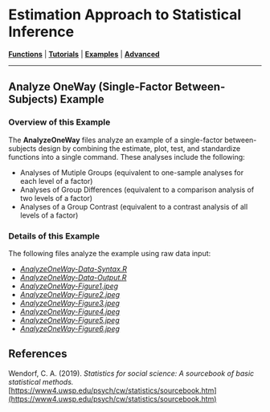# Estimation Approach to Statistical Inference

[**Functions**](../../A-Functions) | 
[**Tutorials**](../../B-Tutorials) | 
[**Examples**](../../C-Examples) | 
[**Advanced**](../../D-Advanced)

---

## Analyze OneWay (Single-Factor Between-Subjects) Example

### Overview of this Example

The **AnalyzeOneWay** files analyze an example of a single-factor between-subjects design by combining the estimate, plot, test, and standardize functions into a single command. These analyses include the following:

- Analyses of Mutiple Groups (equivalent to one-sample analyses for each level of a factor)
- Analyses of Group Differences (equivalent to a comparison analysis of two levels of a factor)
- Analyses of a Group Contrast (equivalent to a contrast analysis of all levels of a factor)

### Details of this Example
 
The following files analyze the example using raw data input:

- [_AnalyzeOneWay-Data-Syntax.R_](./AnalyzeOneWay-Data-Syntax.R)
- [_AnalyzeOneWay-Data-Output.R_](./AnalyzeOneWay-Data-Output.R)
- [_AnalyzeOneWay-Figure1.jpeg_](./AnalyzeOneWay-Figure1.jpeg)
- [_AnalyzeOneWay-Figure2.jpeg_](./AnalyzeOneWay-Figure2.jpeg)
- [_AnalyzeOneWay-Figure3.jpeg_](./AnalyzeOneWay-Figure3.jpeg)
- [_AnalyzeOneWay-Figure4.jpeg_](./AnalyzeOneWay-Figure4.jpeg)
- [_AnalyzeOneWay-Figure5.jpeg_](./AnalyzeOneWay-Figure5.jpeg)
- [_AnalyzeOneWay-Figure6.jpeg_](./AnalyzeOneWay-Figure6.jpeg)

## References

Wendorf, C. A. (2019). _Statistics for social science: A sourcebook of basic statistical methods._ [https://www4.uwsp.edu/psych/cw/statistics/sourcebook.htm](https://www4.uwsp.edu/psych/cw/statistics/sourcebook.htm)
